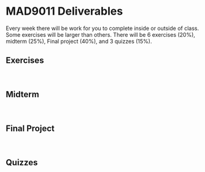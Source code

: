 # MAD9011 Deliverables

Every week there will be work for you to complete inside or outside of class. Some exercises will be larger than others. There will be 6 exercises (20%), midterm (25%), Final project (40%), and 3 quizzes (15%).

## Exercises <Badge type="error" text="20%" />

<br>

<Deliverable
  title="Exercise 1 — Banners"
  dueDate="Due: Tuesday September 10th @9:00pm"
  description="In this exercise, you'll enhance your skills in non-destructive masking and background replacement, progressing to create a unified composition by blending multiple images into a visually and narratively compelling scene."
  linkType="paused"
  detailsLink="./exercises/ex-1.html"
/>

<Deliverable
  title="Exercise 2 — Photo Retouching"
  dueDate="Due: Tuesday September 17th @9:00pm"
  description="In this exercise, you'll apply the retouching techniques learned in class, emphasizing the importance of using non-destructive editing methods throughout the task."
  linkType="paused"
  detailsLink="./exercises/ex-2.html"
/>

<Deliverable
  title="Exercise 3 — Logo Recreation"
  dueDate="Due: Tuesday September 24th @9:00pm"
  description="In this exercise, you'll learn how to use basic shapes for logo creation using simple shapes and then utilizing pathfinder tools and anchor point manipulation"
  linkType="paused"
  detailsLink="./exercises/ex-3.html"
/>

<Deliverable
  title="Exercise 4 — Button Design"
  dueDate="Due: Tuesday October 1st @9:00pm"
  description="In this exercise, you'll delve into UI and user-centered design principles to create a set of buttons, strategically employing color theory and gradient tools to ensure they are visually appealing and enhance user interaction."
  linkType="paused"
  detailsLink="./exercises/ex-4.html"
/>

<Deliverable
  title="Exercise 5 — Creating Icons"
  dueDate="Due: Tuesday October 8th @9:00pm"
  description="In this exercise, you'll design a cohesive set of icons tailored for use in a mobile app, ensuring they harmonize in style and functionality."
  linkType="paused"
  detailsLink="./exercises/ex-5.html"
/>

<Deliverable
  title="Exercise 6 — Animated SVG"
  dueDate="Due: Sunday October 13th @11:59pm"
  description="In this exercise, you'll create an engaging application loader using animated SVG in Adobe Illustrator, focusing on design aesthetics, clean export setup, and CSS-based animation styling."
  linkType="paused"
  detailsLink="./exercises/ex-6.html"
/>

## Midterm <Badge type="error" text="25%" />

<br>

<Deliverable
  title="Mobile Design Assets"
  dueDate="Due: October 15th @9:00pm & October 20th @11:59pm"
  description="For your midterm project, you'll craft a comprehensive suite of mobile design assets, encompassing everything from optimized images to bespoke icons, leveraging the capabilities of both Adobe Photoshop and Illustrator."
  linkType="paused"
  detailsLink="./assignments/midterm.html"
/>

## Final Project <Badge type="error" text="40%" />

<br>

<Deliverable
  title="Part 1: Low-fidelity Wireframes"
  dueDate="Due: Tuesday November 5th @7:00pm"
  description="In part 1 of your final project, you'll develop a series of low-fidelity wireframes, laying the foundational design blueprint for a mobile application."
  linkType="paused"
  detailsLink="./finalproject/part1.html"
/>

<Deliverable
  title="Part 2: Design System"
  dueDate="Due: Tuesday November 19th @7:00pm"
  description="In part 2 of your final project, you'll develop a mini design system, creating guidelines and standards for elements such as typography, color palettes, and UI components to ensure consistency and coherence in your design approach."
  linkType="paused"
  detailsLink="./finalproject/part2.html"
/>

<Deliverable
  title="Part 3: High-fidelity Wireframes"
  dueDate="Due: Tuesday November 26th @7:00pm"
  description="In part 3 of your final project, you'll elevate your mid-fidelity wireframes to high-fidelity by meticulously applying the principles and elements from your design system, ensuring a polished and detailed representation of your final design concept."
  linkType="paused"
  detailsLink="./finalproject/part3.html"
/>

<Deliverable
  title="Part 4: Interactive Visual Prototype"
  dueDate="Due: Tuesday December 3rd @9:00pm"
  description="In part 4 of your final project, you'll bring your high-fidelity wireframes to life by integrating interactivity and animations, preparing them for a comprehensive user testing experience that closely simulates the final product."
  linkType="paused"
  detailsLink="./finalproject/part4.html"
/>

<Deliverable
  title="Part 5: Presentations"
  dueDate="Due: Tuesday December 10th @9:00pm"
  description="In part 5 of your final project, you'll showcase the culmination of your efforts from parts 1 to 4, including a comprehensive presentation and a live demonstration of your interactive prototype, highlighting the journey from initial concepts to the final interactive design."
  linkType="paused"
  detailsLink="./finalproject/part5.html"
/>

## Quizzes <Badge type="error" text="15%" />

<br>

<Deliverable
  title="Photoshop Quiz"
  dueDate="Due: Tuesday September 24rd @9:00pm"
  linkType="disabled"
  description="Test your knowledge of the skills and techniques covered in the Photoshop portion of the course, encompassing everything from basic editing tools to advanced image manipulation"
/>

<Deliverable
title="Illustrator Quiz"
dueDate="Due: Tuesday October 8th @9:00pm"
linkType="disabled"
description="Test your knowledge of the skills and techniques covered in the Illustrator portion of the course, encompassing everything from using the shape tool to creating icons."
/>

<Deliverable
  title="Figma Quiz"
  dueDate="Due: Tuesday December 3rd @9:00pm"
  linkType="disabled"
  description="Test your knowledge of the skills and techniques covered in the Figma portion of the course, encompassing everything from using Figma to UI best practices"
/>
